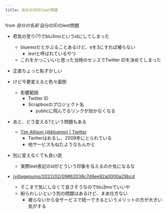 ```yaml
---
title: 自分のIDのleet問題
---
```


from *自分の名前*
自分のIDのleet問題

* 若気の至り(?)でblu3moというidにしてしまった
  
  * bluemoだとかぶることあるけど、eを3にすれば被らない
    * *leet*と呼ばれているやつ
  * これをかっこいいと思った当時のセンスでTwitter IDを決めてしまった
* 正直ちょっと恥ずかしい

* けど今更変えると色々面倒
  
  * 影響範囲
    * Twitter ID
    * Scrapboxのプロジェクト名
      * publicに飛んでるリンクが効かなくなる
* あと、どう変える?という問題もある
  
  * [Tim Allison (@bluemo) | Twitter](https://twitter.com/bluemo)
    * Twitterはおるし、2009年にとられている
    * 他サービスも似たようなもんかと
* 別に変えなくても良い説
  
  * 実際leet表記のidがどういう印象を与えるのか気になるな
* [/villagepump/2022/02/09#62038c7d8ee92a0000a29bcd](https://scrapbox.io/villagepump/2022/02/09#62038c7d8ee92a0000a29bcd)
  
  * そこまで気にしなくて良さそうなのでblu3moでいいや
  * 紛らわしいという別の問題はあるけど、まあ仕方ない
    * 被らないから全サービスで統一できるというメリットの方が大きい気がする
